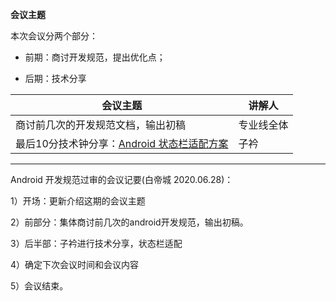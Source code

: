 **会议主题**

本次会议分两个部分：

- 前期：商讨开发规范，提出优化点；

- 后期：技术分享

| 会议主题                                                     | 讲解人 |
| ------------------------------------------------------------ | ------ |
| 商讨前几次的开发规范文档，输出初稿                     | 专业线全体  |
| 最后10分技术钟分享：[Android 状态栏适配方案](http://192.168.11.214:8087/android-team/androidteamtogether/blob/master/技术分享会议/状态栏及其适配.md) | 子衿   |

-------



Android 开发规范过审的会议记要(白帝城 2020.06.28)：

1）开场：更新介绍这期的会议主题

2）前部分：集体商讨前几次的android开发规范，输出初稿。

3）后半部：子衿进行技术分享，状态栏适配

4）确定下次会议时间和会议内容

5）会议结束。